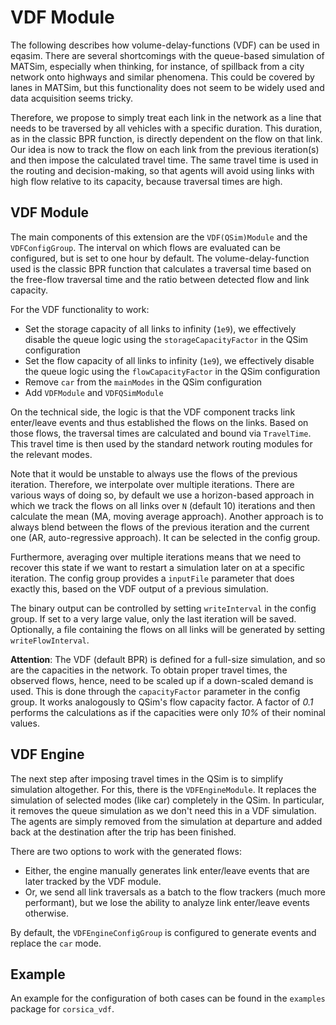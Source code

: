 # VDF Module

The following describes how volume-delay-functions (VDF) can be used in eqasim. There are several shortcomings with the queue-based simulation of MATSim, especially when thinking, for instance, of spillback from a city network onto highways and similar phenomena. This could be covered by lanes in MATSim, but this functionality does not seem to be widely used and data acquisition seems tricky.

Therefore, we propose to simply treat each link in the network as a line that needs to be traversed by all vehicles with a specific duration. This duration, as in the classic BPR function, is directly dependent on the flow on that link. Our idea is now to track the flow on each link from the previous iteration(s) and then impose the calculated travel time. The same travel time is used in the routing and decision-making, so that agents will avoid using links with high flow relative to its capacity, because traversal times are high.

## VDF Module

The main components of this extension are the `VDF(QSim)Module` and the `VDFConfigGroup`. The interval on which flows are evaluated can be configured, but is set to one hour by default. The volume-delay-function used is the classic BPR function that calculates a traversal time based on the free-flow traversal time and the ratio between detected flow and link capacity.

For the VDF functionality to work:
- Set the storage capacity of all links to infinity (`1e9`), we effectively disable the queue logic using the `storageCapacityFactor` in the QSim configuration
- Set the flow capacity of all links to infinity (`1e9`), we effectively disable the queue logic using the `flowCapacityFactor` in the QSim configuration
- Remove `car` from the `mainModes` in the QSim configuration
- Add `VDFModule` and `VDFQSimModule`

On the technical side, the logic is that the VDF component tracks link enter/leave events and thus established the flows on the links. Based on those flows, the traversal times are calculated and bound via `TravelTime`. This travel time is then used by the standard network routing modules for the relevant modes.

Note that it would be unstable to always use the flows of the previous iteration. Therefore, we interpolate over multiple iterations. There are various ways of doing so, by default we use a horizon-based approach in which we track the flows on all links over `N` (default 10) iterations and then calculate the mean (MA, moving average approach). Another approach is to always blend between the flows of the previous iteration and the current one (AR, auto-regressive approach). It can be selected in the config group.

Furthermore, averaging over multiple iterations means that we need to recover this state if we want to restart a simulation later on at a specific iteration. The config group provides a `inputFile` parameter that does exactly this, based on the VDF output of a previous simulation.

The binary output can be controlled by setting `writeInterval` in the config group. If set to a very large value, only the last iteration will be saved. Optionally, a file containing the flows on all links will be generated by setting `writeFlowInterval`.

**Attention**: The VDF (default BPR) is defined for a full-size simulation, and so are the capacities in the network. To obtain proper travel times, the observed flows, hence, need to be scaled up if a down-scaled demand is used. This is done through the `capacityFactor` parameter in the config group. It works analogously to QSim's flow capacity factor. A factor of *0.1* performs the calculations as if the capacities were only *10%* of their nominal values.

## VDF Engine

The next step after imposing travel times in the QSim is to simplify simulation altogether. For this, there is the `VDFEngineModule`. It replaces the simulation of selected modes (like car) completely in the QSim. In particular, it removes the queue simulation as we don't need this in a VDF simulation. The agents are simply removed from the simulation at departure and added back at the destination after the trip has been finished.

There are two options to work with the generated flows:
- Either, the engine manually generates link enter/leave events that are later tracked by the VDF module.
- Or, we send all link traversals as a batch to the flow trackers (much more performant), but we lose the ability to analyze link enter/leave events otherwise.

By default, the `VDFEngineConfigGroup` is configured to generate events and replace the `car` mode.

## Example

An example for the configuration of both cases can be found in the `examples` package for `corsica_vdf`.

